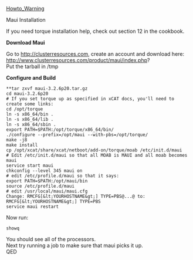 [Howto_Warning](Howto_Warning)

Maui Installation 

If you need torque installation help, check out section 12 in the cookbook. 

**Download Maui**

Go to http://clusterresources.com, create an account and download here:  
http://www.clusterresources.com/product/maui/index.php?  
Put the tarball in /tmp 

**Configure and Build**
    
    **tar zxvf maui-3.2.6p20.tar.gz
    cd maui-3.2.6p20
    # If you set torque up as specified in xCAT docs, you'll need to create some links:
    cd /opt/torque
    ln -s x86_64/bin .
    ln -s x86_64/lib .
    ln -s x86_64/sbin .
    export PATH=$PATH:/opt/torque/x86_64/bin/
    ./configure --prefix=/opt/maui --with-pbs=/opt/torque/
    make -j8
    make install
    cp /opt/xcat/share/xcat/netboot/add-on/torque/moab /etc/init.d/maui
    # Edit /etc/init.d/maui so that all MOAB is MAUI and all moab becomes maui
    service start maui
    chkconfig --level 345 maui on
    # edit /etc/profile.d/maui so that it says:
    export PATH=$PATH:/opt/maui/bin
    source /etc/profile.d/maui
    # edit /usr/local/maui/maui.cfg
    Change: RMCFG[&lt;YOURHOSTNAME&gt;] TYPE=PBS@...@ to:
    RMCFG[&lt;YOURHOSTNAME&gt;] TYPE=PBS
    service maui restart

Now run: 
    
    showq

You should see all of the processors.  
Next try running a job to make sure that maui picks it up.  
QED 
